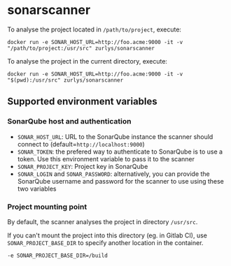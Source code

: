 # sonarscanner

To analyse the project located in `/path/to/project`, execute:

```
docker run -e SONAR_HOST_URL=http://foo.acme:9000 -it -v "/path/to/project:/usr/src" zurlys/sonarscanner
```

To analyse the project in the current directory, execute:

```
docker run -e SONAR_HOST_URL=http://foo.acme:9000 -it -v "$(pwd):/usr/src" zurlys/sonarscanner
```

## Supported environment variables

### SonarQube host and authentication

* `SONAR_HOST_URL`: URL to the SonarQube instance the scanner should connect to (default=`http://localhost:9000`)
* `SONAR_TOKEN`: the prefered way to authenticate to SonarQube is to use a token. Use this environment variable to pass it to the scanner
* `SONAR_PROJECT_KEY`: Project key in SonarQube
* `SONAR_LOGIN` and `SONAR_PASSWORD`: alternatively, you can provide the SonarQube username and password for the scanner to use using these two variables

### Project mounting point

By default, the scanner analyses the project in directory `/usr/src`.

If you can't mount the project into this directory (eg. in Gitlab CI), use `SONAR_PROJECT_BASE_DIR` to specify another location in the container.

```
-e SONAR_PROJECT_BASE_DIR=/build
```
